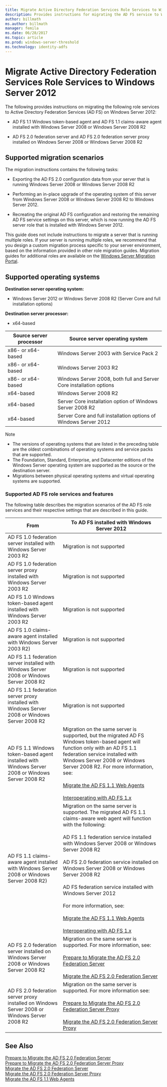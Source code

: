 ```yaml
---
title: Migrate Active Directory Federation Services Role Services to Windows Server 2012
description: Provides instructions for migrating the AD FS service to Windows Server 2012.
author: billmath
ms.author: billmath
manager: femila
ms.date: 06/28/2017
ms.topic: article
ms.prod: windows-server-threshold
ms.technology: identity-adfs
---
```


# Migrate Active Directory Federation Services Role Services to Windows Server 2012

The following provides instructions on migrating the following role services to Active Directory Federation Services (AD FS) on Windows Server 2012:  
  
-   AD FS 1.1 Windows token-based agent and AD FS 1.1 claims-aware agent installed with Windows Server 2008 or Windows Server 2008 R2  
  
-   AD FS 2.0 federation server and AD FS 2.0 federation server proxy installed on Windows Server 2008 or Windows Server 2008 R2    
  
## Supported migration scenarios  
 The migration instructions contains the following tasks:  
  
-   Exporting the AD FS 2.0 configuration data from your server that is running Windows Server 2008 or Windows Server 2008 R2  
  
-   Performing an in-place upgrade of the operating system of this server from Windows Server 2008 or Windows Server 2008 R2 to Windows Server 2012.
  
-   Recreating the original AD FS configuration and restoring the remaining AD FS service settings on this server, which is now running the AD FS server role that is installed with Windows Server 2012.  
  
 This guide does not include instructions to migrate a server that is running multiple roles. If your server is running multiple roles, we recommend that you design a custom migration process specific to your server environment, based on the information provided in other role migration guides. Migration guides for additional roles are available on the [Windows Server Migration Portal](https://go.microsoft.com/fwlink/?LinkId=247608).  
  
## Supported operating systems  
 **Destination server operating system:**  
  

-  Windows Server 2012 or Windows Server 2008 R2 (Server Core and full installation options)  
  
 **Destination server processor:**  
  

-  x64-based  
  
|Source server processor|Source server operating system|  
|-----|-----|  
|x86- or x64-based|Windows Server 2003 with Service Pack 2|  
|x86- or x64-based|Windows Server 2003 R2|  
|x86- or x64-based|Windows Server 2008, both full and Server Core installation options|  
|x64-based|Windows Server 2008 R2|  
|x64-based|Server Core installation option of Windows Server 2008 R2|  
|x64-based|Server Core and full installation options of Windows Server 2012|  
  
> [!NOTE]
>  -   The versions of operating systems that are listed in the preceding table are the oldest combinations of operating systems and service packs that are supported.  
> -   The Foundation, Standard, Enterprise, and Datacenter editions of the Windows Server operating system are supported as the source or the destination server.  
> -   Migrations between physical operating systems and virtual operating systems are supported.  
  
### Supported AD FS role services and features  
 The following table describes the migration scenarios of the AD FS role services and their respective settings that are described in this guide.  
  
|From|To AD FS installed with Windows Server 2012|  
|----------|-----|  
|AD FS 1.0 federation server installed with Windows Server 2003 R2|Migration is not supported|  
|AD FS 1.0 federation server proxy installed with Windows Server 2003 R2|Migration is not supported|  
|AD FS 1.0 Windows token-based agent installed with Windows Server 2003 R2|Migration is not supported|  
|AD FS 1.0 claims-aware agent installed with Windows Server 2003 R2)|Migration is not supported|  
|AD FS 1.1 federation server installed with Windows Server 2008 or Windows Server 2008 R2|Migration is not supported|  
|AD FS 1.1 federation server proxy installed with Windows Server 2008 or Windows Server 2008 R2|Migration is not supported|  
|AD FS 1.1 Windows token-based agent installed with Windows Server 2008 or Windows Server 2008 R2|Migration on the same server is supported, but the migrated AD FS Windows token-based agent will function only with an AD FS 1.1 federation service installed with Windows Server 2008 or Windows Server 2008 R2. For more information, see:<br /><br /> [Migrate the AD FS 1.1 Web Agents](migrate-the-ad-fs-web-agent.md)<br /><br /> [Interoperating with AD FS 1.x](Interoperating-with-AD-FS-1.x.md)|  
|AD FS 1.1 claims-aware agent installed with Windows Server 2008 or Windows Server 2008 R2)|Migration on the same server is supported. The migrated AD FS 1.1 claims-aware web agent will function with the following:<br /><br /> AD FS 1.1 federation service installed with Windows Server 2008 or Windows Server 2008 R2<br /><br /> AD FS 2.0 federation service installed on Windows Server 2008 or Windows Server 2008 R2<br /><br /> AD FS federation service installed with Windows Server 2012<br /><br /> For more information, see:<br /><br /> [Migrate the AD FS 1.1 Web Agents](migrate-the-ad-fs-web-agent.md)<br /><br /> [Interoperating with AD FS 1.x](Interoperating-with-AD-FS-1.x.md)|  
|AD FS 2.0 federation server installed on Windows Server 2008 or Windows Server 2008 R2|Migration on the same server is supported. For more information, see:<br /><br /> [Prepare to Migrate the AD FS 2.0 Federation Server](prepare-to-migrate-ad-fs-fed-server.md)<br /><br /> [Migrate the AD FS 2.0 Federation Server](migrate-the-ad-fs-fed-server.md)|  
|AD FS 2.0 federation server proxy installed on Windows Server 2008 or Windows Server 2008 R2|Migration on the same server is supported.  For more information see:<br /><br /> [Prepare to Migrate the AD FS 2.0 Federation Server Proxy](prepare-to-migrate-ad-fs-fed-proxy.md)<br /><br /> [Migrate the AD FS 2.0 Federation Server Proxy](migrate-the-ad-fs-2-fed-server-proxy.md)|  
  
## See Also  
 [Prepare to Migrate the AD FS 2.0 Federation Server](prepare-to-migrate-ad-fs-fed-server.md)   
 [Prepare to Migrate the AD FS 2.0 Federation Server Proxy](prepare-to-migrate-ad-fs-fed-proxy.md)   
 [Migrate the AD FS 2.0 Federation Server](migrate-the-ad-fs-fed-server.md)   
 [Migrate the AD FS 2.0 Federation Server Proxy](migrate-the-ad-fs-2-fed-server-proxy.md)   
 [Migrate the AD FS 1.1 Web Agents](migrate-the-ad-fs-web-agent.md)